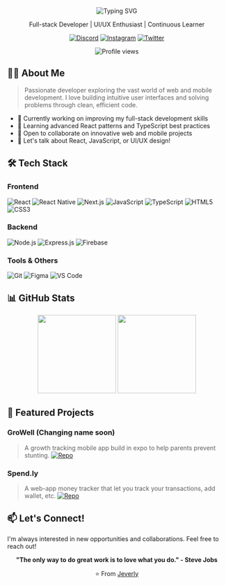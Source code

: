 <div align="center">
  <img src="https://readme-typing-svg.herokuapp.com?font=Fira+Code&size=30&duration=3000&pause=1000&color=2F81F7&center=true&vCenter=true&width=435&lines=Hello%2C+I'm+Jeverly!;Welcome+to+my+GitHub!" alt="Typing SVG" />
  
  <p>Full-stack Developer | UI/UX Enthusiast | Continuous Learner</p>
  
  [![Discord](https://img.shields.io/badge/Discord-7289DA?style=for-the-badge&logo=discord&logoColor=white)](https://discord.com/users/366208551158415361)
  [![Instagram](https://img.shields.io/badge/Instagram-E4405F?style=for-the-badge&logo=instagram&logoColor=white)](https://instagram.com/jeverlyro)
  [![Twitter](https://img.shields.io/badge/Twitter-1DA1F2?style=for-the-badge&logo=twitter&logoColor=white)](https://twitter.com/roserru2)
  
  <img src="https://komarev.com/ghpvc/?username=jeverlyro&style=flat-square&color=blue" alt="Profile views"/>
</div>

## 👨‍💻 About Me

> Passionate developer exploring the vast world of web and mobile development. I love building intuitive user interfaces and solving problems through clean, efficient code.

- 🔭 Currently working on improving my full-stack development skills
- 🌱 Learning advanced React patterns and TypeScript best practices
- 👯 Open to collaborate on innovative web and mobile projects
- 💬 Let's talk about React, JavaScript, or UI/UX design!

## 🛠️ Tech Stack

<div align="left">
  
  ### Frontend
  ![React](https://img.shields.io/badge/React-20232A?style=for-the-badge&logo=react&logoColor=61DAFB)
  ![React Native](https://img.shields.io/badge/React_Native-20232A?style=for-the-badge&logo=react&logoColor=61DAFB)
  ![Next.js](https://img.shields.io/badge/Next.js-000000?style=for-the-badge&logo=next.js&logoColor=white)
  ![JavaScript](https://img.shields.io/badge/JavaScript-F7DF1E?style=for-the-badge&logo=javascript&logoColor=black)
  ![TypeScript](https://img.shields.io/badge/TypeScript-007ACC?style=for-the-badge&logo=typescript&logoColor=white)
  ![HTML5](https://img.shields.io/badge/HTML5-E34F26?style=for-the-badge&logo=html5&logoColor=white)
  ![CSS3](https://img.shields.io/badge/CSS3-1572B6?style=for-the-badge&logo=css3&logoColor=white)
  
  ### Backend
  ![Node.js](https://img.shields.io/badge/Node.js-43853D?style=for-the-badge&logo=node.js&logoColor=white)
  ![Express.js](https://img.shields.io/badge/Express.js-404D59?style=for-the-badge)
  ![Firebase](https://img.shields.io/badge/Firebase-FFCA28?style=for-the-badge&logo=firebase&logoColor=black)
  
  ### Tools & Others
  ![Git](https://img.shields.io/badge/Git-F05032?style=for-the-badge&logo=git&logoColor=white)
  ![Figma](https://img.shields.io/badge/Figma-F24E1E?style=for-the-badge&logo=figma&logoColor=white)
  ![VS Code](https://img.shields.io/badge/VS_Code-007ACC?style=for-the-badge&logo=visual-studio-code&logoColor=white)
</div>

## 📊 GitHub Stats

<div align="center">
  <img height="180em" src="https://github-readme-stats.vercel.app/api?username=jeverlyro&show_icons=true&theme=tokyonight&include_all_commits=true&count_private=true"/>
  <img height="180em" src="https://github-readme-stats.vercel.app/api/top-langs/?username=jeverlyro&layout=compact&langs_count=7&theme=tokyonight"/>
</div>

## 🚀 Featured Projects

### GroWell (Changing name soon)
> A growth tracking mobile app build in expo to help parents prevent stunting.
[![Repo](https://img.shields.io/badge/View_Repo-100000?style=for-the-badge&logo=github&logoColor=white)](https://github.com/growell)

### Spend.ly
> A web-app money tracker that let you track your transactions, add wallet, etc.
[![Repo](https://img.shields.io/badge/View_Repo-100000?style=for-the-badge&logo=github&logoColor=white)](https://github.com/spend.ly)

## 📫 Let's Connect!

I'm always interested in new opportunities and collaborations. Feel free to reach out!

<div align="center">
  
  **"The only way to do great work is to love what you do." - Steve Jobs**
  
  ⭐️ From [Jeverly](https://github.com/your-github-username)
</div>
